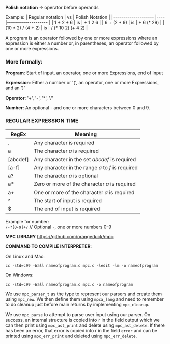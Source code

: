 **Polish notation** -> operator before operands

Example:
| Regular notation | vs | Polish Notation |
|-------------------- |---- |-------------------- |
| 1 + 2 + 6 | is | + 1 2 6 |
| 6 + (2 \* 9) | is | + 6 (\* 29) |
| (10 \* 2) / (4 + 2) | is | / (\* 10 2) (+ 4 2) |

A program is an operator followed by one or more expressions where an expression is either a number or, in parentheses, an operator followed by one or more expressions.

### More formally:

**Program**: Start of input, an operator, one or more Expressions, end of input

**Expression**: Either a number or '(', an operator, one or more Expressions, and an ')'

**Operator**: '+', '-', '\*', '/'

**Number**: An optional - and one or more characters between 0 and 9.

### REGULAR EXPRESSION TIME

| RegEx    | Meaning                                           |
| -------- | ------------------------------------------------- |
| .        | Any character is required                         |
| a        | The character _a_ is required                     |
| [abcdef] | Any character in the set _abcdef_ is required     |
| [a-f]    | Any character in the range _a_ to _f_ is required |
| a?       | The character _a_ is optional                     |
| a\*      | Zero or more of the character _a_ is required     |
| a+       | One or more of the character _a_ is required      |
| ^        | The start of input is required                    |
| \$       | The end of input is required                      |

Example for number:<br/>
`/-?[0-9]+/` // Optional -, one or more numbers 0-9

**MPC LIBRARY**
https://github.com/orangeduck/mpc

**COMMAND TO COMPILE INTERPRETER**:

On Linux and Mac:

```
cc -std=c99 -Wall nameofprogram.c mpc.c -ledit -lm -o nameofprogram
```

On Windows:

```
cc -std=c99 -Wall nameofprogram.c mpc.c -o nameofprogram
```

We use `mpc_parser_t` as the type to represent our parsers and create them using `mpc_new`. We then define them using `mpca_lang` and need to remember to do cleanup just before main returns by implementing `mpc_cleanup`.

We use `mpc_parse` to attempt to parse user input using our parser. On success, an internal structure is copied into `r` in the field output which we can then print using `mpc_ast_print` and delete using `mpc_ast_delete`. If there has been an error, that error is copied into r in the field `error` and can be printed using `mpc_err_print` and deleted using `mpc_err_delete`.
